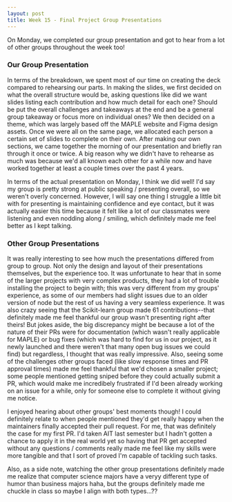 ```yaml
---
layout: post
title: Week 15 - Final Project Group Presentations
---
```


On Monday, we completed our group presentation and got to hear from a lot of other groups throughout the week too!

<!--more-->

### Our Group Presentation
In terms of the breakdown, we spent most of our time on creating the deck compared to rehearsing our parts. In making the slides, we first decided on what the overall structure would be, asking questions like did we want slides listing each contribution and how much detail for each one? Should be put the overall challenges and takeaways at the end and be a general group takeaway or focus more on individual ones? We then decided on a theme, which was largely based off the MAPLE website and Figma design assets. Once we were all on the same page, we allocated each person a certain set of slides to complete on their own. After making our own sections, we came together the morning of our presentation and briefly ran through it once or twice. A big reason why we didn't have to rehearse as much was because we'd all known each other for a while now and have worked together at least a couple times over the past 4 years.

In terms of the actual presentation on Monday, I think we did well! I'd say my group is pretty strong at public speaking / presenting overall, so we weren't overly concerned. However, I will say one thing I struggle a little bit with for presenting is maintaining confidence and eye contact, but it was actually easier this time because it felt like a lot of our classmates were listening and even nodding along / smiling, which definitely made me feel better as I kept talking.


### Other Group Presentations
It was really interesting to see how much the presentations differed from group to group. Not only the design and layout of their presentations themselves, but the experience too. It was unfortunate to hear that in some of the larger projects with very complex products, they had a lot of trouble installing the project to begin with; this was very different from my groups' experience, as some of our members had slight issues due to an older version of node but the rest of us having a very seamless experience. It was also crazy seeing that the Scikit-learn group made 61 contributions--that definitely made me feel thankful our group wasn't presenting right after theirs! But jokes aside, the big discrepancy might be because a lot of the nature of their PRs were for documentation (which wasn't really applicable for MAPLE) or bug fixes (which was hard to find for us in our project, as it newly launched and there weren't that many open bug issues we could find) but regardless, I thought that was really impressive. Also, seeing some of the challenges other groups faced (like slow response times and PR approval times) made me feel thankful that we'd chosen a smaller project; some people mentioned getting sniped before they could actually submit a PR, which would make me incredibely frustrated if I'd been already working on an issue for a while, only for someone else to complete it without giving me notice.

I enjoyed hearing about other groups' best moments though! I could definitely relate to when people mentioned they'd get really happy when the maintainers finally accepted their pull request. For me, that was definitely the case for my first PR. I'd taken AIT last semester but I hadn't gotten a chance to apply it in the real world yet so having that PR get accepted without any questions / comments really made me feel like my skills were more tangible and that I sort of proved I'm capable of tackling such tasks.

Also, as a side note, watching the other group presentations definitely made me realize that computer science majors have a veryy different type of humor than business majors haha, but the groups definitely made me chuckle in class so maybe I align with both types...??